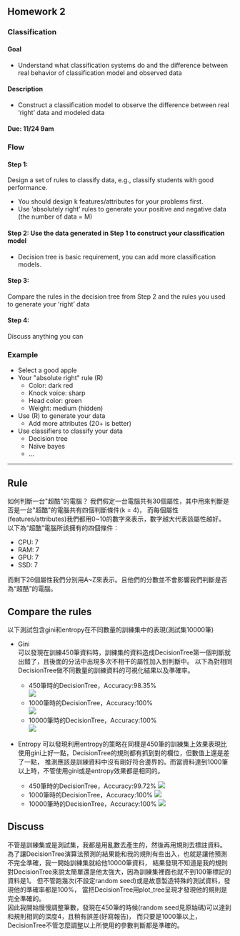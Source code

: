 ## Homework 2  
### Classification   

#### Goal
* Understand what classification systems do and the 
difference between real behavior of classification model 
and observed data 
#### Description
* Construct a classification model to observe the 
difference between real ‘right’ data and modeled data
#### Due: 11/24 9am


### Flow 
#### Step 1: 
Design a set of rules to classify data, e.g., classify students with good performance.
* You should design k features/attributes for your problems first.
* Use ‘absolutely right’ rules to generate your positive and negative data (the number of data = M) 
#### Step 2: Use the data generated in Step 1 to construct your classification model 
* Decision tree is basic requirement, you can add more classification models.
#### Step 3: 
Compare the rules in the decision tree from Step 2 and the rules you used to generate your ‘right’ data 
#### Step 4: 
Discuss anything you can


### Example 
* Select a good apple 
* Your "absolute right" rule (R) 
    * Color: dark red 
    * Knock voice: sharp 
    * Head color: green 
    * Weight: medium (hidden) 
* Use (R) to generate your data 
    * Add more attributes (20+ is better) 
* Use classifiers to classify your data 
    * Decision tree 
    * Naïve bayes 
    * …
    
---
## Rule
如何判斷一台"超酷"的電腦？
我們假定一台電腦共有30個屬性，其中用來判斷是否是一台"超酷"的電腦共有四個判斷條件(k = 4)，
而每個屬性(features/attributes)我們都用0~10的數字來表示，數字越大代表該屬性越好。
以下為“超酷”電腦所該擁有的四個條件：

* CPU: 7
* RAM: 7
* GPU: 7
* SSD: 7  

而剩下26個屬性我們分別用A~Z來表示。且他們的分數並不會影響我們判斷是否為“超酷”的電腦。
    
    
    
## Compare the rules
以下測試包含gini和entropy在不同數量的訓練集中的表現(測試集10000筆)  

* Gini  
    可以發現在訓練450筆資料時，訓練集的資料造成DecisionTree第一個判斷就出錯了，且後面的分法中出現多次不相干的屬性加入到判斷中。
    以下為對相同DecisionTree做不同數量的訓練資料的可視化結果以及準確率。   
    
    * 450筆時的DecisionTree，Accuracy:98.35%  
        ![](res/DecisionTree_450.jpg)
    * 1000筆時的DecisionTree，Accuracy:100%  
        ![](res/DecisionTree_1000.jpg)
    * 10000筆時的DecisionTree，Accuracy:100%  
        ![](res/DecisionTree_10000.jpg)
    
* Entropy
    可以發現利用entropy的策略在同樣是450筆的訓練集上效果表現比使用gini上好一點，DecisionTree的規則都有抓到對的欄位，但數值上還是差了一點，
    推測應該是訓練資料中沒有剛好符合邊界的。而當資料達到1000筆以上時，不管使用gini或是entropy效果都是相同的。  

    * 450筆時的DecisionTree，Accuracy:99.72%
        ![](res/DecisionTree_450_entropy.jpg)
    * 1000筆時的DecisionTree，Accuracy:100%
        ![](res/DecisionTree_1000_entropy.jpg)
    * 10000筆時的DecisionTree，Accuracy:100%
        ![](res/DecisionTree_10000_entropy.jpg)



## Discuss
不管是訓練集或是測試集，我都是用亂數去產生的，然後再用規則去標註資料。  
為了讓DecisionTree演算法預測的結果能和我的規則有些出入，也就是讓他預測不完全準確，我一開始訓練集就給他10000筆資料，
結果發現不知道是我的規則對DecisionTree來說太簡單還是他太強大，因為訓練集裡面也就不到100筆標記的資料是1。
但不管跑幾次(不設定random seed)或是故意製造特殊的測試資料，發現他的準確率都是100%，
當把DecisionTree用plot_tree呈現才發現他的規則是完全準確的。  
因此我開始慢慢調整筆數，發現在450筆的時候(random seed見原始碼)可以達到和規則相同的深度4，且稍有誤差(好寫報告)，
而只要是1000筆以上，DecisionTree不管怎麼調整以上所使用的參數判斷都是準確的。


